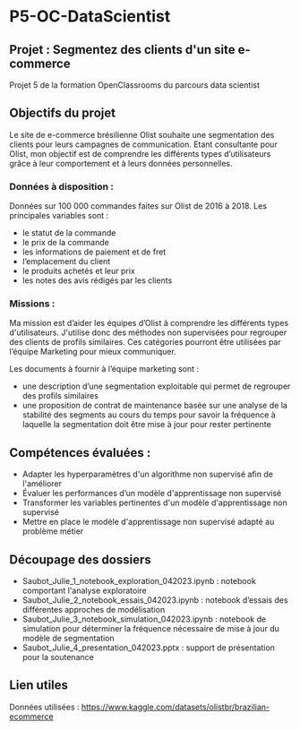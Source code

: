 # P5-OC-DataScientist

## Projet : Segmentez des clients d'un site e-commerce
Projet 5 de la formation OpenClassrooms du parcours data scientist

## Objectifs du projet
Le site de e-commerce brésilienne Olist souhaite une segmentation des clients pour leurs campagnes de communication.
Etant consultante pour Olist, mon objectif est de comprendre les différents types d’utilisateurs grâce à leur comportement et à leurs données personnelles.


### Données à disposition : 
Données sur 100 000 commandes faites sur Olist de 2016 à 2018.
Les principales variables sont : 
- le statut de la commande
- le prix de la commande
- les informations de paiement et de fret
- l’emplacement du client
- le produits achetés et leur prix 
- les notes des avis rédigés par les clients


### Missions : 
Ma mission est d’aider les équipes d’Olist à comprendre les différents types d'utilisateurs.
J'utilise donc des méthodes non supervisées pour regrouper des clients de profils similaires. Ces catégories pourront être utilisées par l’équipe Marketing pour mieux communiquer.

Les documents à fournir à l’équipe marketing sont : 
- une description d’une segmentation exploitable qui permet de regrouper des profils similaires 
- une proposition de contrat de maintenance basée sur une analyse de la stabilité des segments au cours du temps pour savoir la fréquence à laquelle la segmentation doit être mise à jour pour rester pertinente


## Compétences évaluées :
- Adapter les hyperparamètres d'un algorithme non supervisé afin de l'améliorer
- Évaluer les performances d’un modèle d'apprentissage non supervisé
- Transformer les variables pertinentes d'un modèle d'apprentissage non supervisé
- Mettre en place le modèle d'apprentissage non supervisé adapté au problème métier


## Découpage des dossiers
- Saubot_Julie_1_notebook_exploration_042023.ipynb : notebook comportant l'analyse exploratoire
- Saubot_Julie_2_notebook_essais_042023.ipynb : notebook d’essais des différentes approches de modélisation 
- Saubot_Julie_3_notebook_simulation_042023.ipynb : notebook de simulation pour déterminer la fréquence nécessaire de mise à jour du modèle de segmentation
- Saubot_Julie_4_presentation_042023.pptx : support de présentation pour la soutenance
  
## Lien utiles
Données utilisées : https://www.kaggle.com/datasets/olistbr/brazilian-ecommerce
